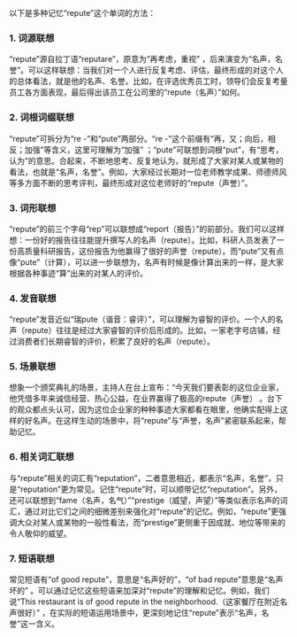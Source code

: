 以下是多种记忆“repute”这个单词的方法：

### 1. 词源联想
“repute”源自拉丁语“reputare”，原意为“再考虑，重视” ，后来演变为“名声，名誉”。可以这样联想：当我们对一个人进行反复考虑、评估，最终形成的对这个人的总体看法，就是他的名声、名誉。比如，在评选优秀员工时，领导们会反复考量员工各方面表现，最后得出该员工在公司里的“repute（名声）”如何。

### 2. 词根词缀联想
“repute”可拆分为“re -”和“pute”两部分。“re -”这个前缀有“再，又；向后，相反；加强”等含义，这里可理解为“加强” ；“pute”可联想到词根“put”，有“思考，认为”的意思。合起来，不断地思考、反复地认为，就形成了大家对某人或某物的看法，也就是“名声，名誉”。例如，大家经过长期对一位老师教学成果、师德师风等多方面不断的思考评判，最终形成对这位老师好的“repute（声誉）”。

### 3. 词形联想
“repute”的前三个字母“rep”可以联想成“report（报告）”的前部分。我们可以这样想：一份好的报告往往能提升撰写人的名声（repute）。比如，科研人员发表了一份高质量科研报告，这份报告为他赢得了很好的声誉（repute）。而“pute”又有点像“pute”（计算），可以进一步联想为，名声有时候是像计算出来的一样，是大家根据各种事迹“算”出来的对某人的评价。

### 4. 发音联想
“repute”发音近似“瑞pute（谐音：睿评）”，可以理解为睿智的评价。一个人的名声（repute）往往是经过大家睿智的评价后形成的。比如，一家老字号店铺，经过消费者们长期睿智的评价，积累了良好的名声（repute）。

### 5. 场景联想
想象一个颁奖典礼的场景，主持人在台上宣布：“今天我们要表彰的这位企业家，他凭借多年来诚信经营、热心公益，在业界赢得了极高的repute（声誉） 。台下的观众都点头认可，因为这位企业家的种种事迹大家都看在眼里，他确实配得上这样的好名声。在这样生动的场景中，将“repute”与“声誉，名声”紧密联系起来，帮助记忆。

### 6. 相关词汇联想
与“repute”相关的词汇有“reputation”，二者意思相近，都表示“名声，名誉”，只是“reputation”更为常见。记住“repute”时，可以顺带记忆“reputation”。另外，还可以联想到“fame（名声，名气）”“prestige（威望，声望）”等类似表示名声的词汇，通过对比它们之间的细微差别来强化对“repute”的记忆。例如，“repute”更强调大众对某人或某物的一般性看法，而“prestige”更侧重于因成就、地位等带来的令人敬仰的威望。

### 7. 短语联想
常见短语有“of good repute”，意思是“名声好的”，“of bad repute”意思是“名声坏的” 。可以通过记忆这些短语来加深对“repute”的理解和记忆。例如，我们说“This restaurant is of good repute in the neighborhood.（这家餐厅在附近名声很好）” ，在实际的短语运用场景中，更深刻地记住“repute”表示“名声，名誉”这一含义。 
